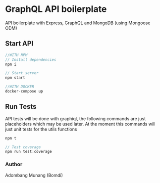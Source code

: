 # GraphQL API boilerplate

API boilerplate with Express, GraphQL and MongoDB (using Mongoose ODM)

## Start API

```javaScript
//WITH NPM
// Install dependencies
npm i

// Start server
npm start

//WITH DOCKER
docker-compose up
```

## Run Tests

API tests will be done with graphiql, the following commands are just placeholders which may be used later. At the moment this commands will just unit tests for the utils functions

```javaScript
npm t

// Test coverage
npm run test:coverage
```

### Author

Adombang Munang (Bomdi)
